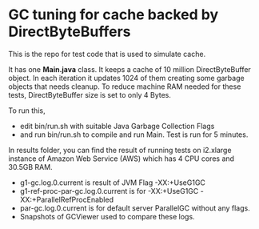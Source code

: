 # GC tuning for cache backed by DirectByteBuffers 
This is the repo for test code that is used to simulate cache.

It has one **Main.java** class. It keeps a cache of 10 million DirectByteBuffer object. In each iteration it updates 1024 of them creating some garbage objects that needs cleanup. To reduce machine RAM needed for these tests, DirectByteBuffer size is set to only 4 Bytes.

To run this,
* edit bin/run.sh with suitable Java Garbage Collection Flags
* and run bin/run.sh to compile and run Main. Test is run for 5 minutes.

In results folder, you can find the result of running tests on i2.xlarge instance of Amazon Web Service (AWS) which has 4 CPU cores and 30.5GB RAM.
* g1-gc.log.0.current is result of JVM Flag -XX:+UseG1GC
* g1-ref-proc-par-gc.log.0.current is for -XX:+UseG1GC -XX:+ParallelRefProcEnabled
* par-gc.log.0.current is for default server ParallelGC without any flags.
* Snapshots of GCViewer used to compare these logs.
